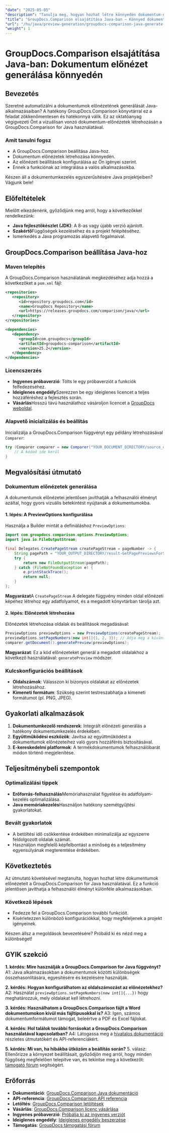 ```yaml
---
"date": "2025-05-05"
"description": "Tanulja meg, hogyan hozhat létre könnyedén dokumentum-előnézeteket a GroupDocs.Comparison for Java segítségével. Fokozza alkalmazása felhasználói élményét."
"title": "GroupDocs.Comparison elsajátítása Java-ban – Könnyed dokumentum előnézet generálás"
"url": "/hu/java/preview-generation/groupdocs-comparison-java-generate-previews/"
"weight": 1
---
```


# GroupDocs.Comparison elsajátítása Java-ban: Dokumentum előnézet generálása könnyedén

## Bevezetés

Szeretné automatizálni a dokumentumok előnézetének generálását Java-alkalmazásaiban? A hatékony GroupDocs.Comparison könyvtárral ez a feladat zökkenőmentesen és hatékonnyá válik. Ez az oktatóanyag végigvezeti Önt a vizuálisan vonzó dokumentum-előnézetek létrehozásán a GroupDocs.Comparison for Java használatával.

### Amit tanulni fogsz
- A GroupDocs.Comparison beállítása Java-hoz.
- Dokumentum előnézetek létrehozása könnyedén.
- Az előnézeti beállítások konfigurálása az Ön igényei szerint.
- Ennek a funkciónak az integrálása a valós alkalmazásokba.

Készen áll a dokumentumkezelés egyszerűsítésére Java projektjeiben? Vágjunk bele!

## Előfeltételek

Mielőtt elkezdenénk, győződjünk meg arról, hogy a következőkkel rendelkezünk:

- **Java fejlesztőkészlet (JDK)**: A 8-as vagy újabb verzió ajánlott.
- **Szakértő**Függőségek kezeléséhez és a projekt felépítéséhez.
- Ismerkedés a Java programozás alapvető fogalmaival.

## GroupDocs.Comparison beállítása Java-hoz

### Maven telepítés

A GroupDocs.Comparison használatának megkezdéséhez adja hozzá a következőket a `pom.xml` fájl:

```xml
<repositories>
   <repository>
      <id>repository.groupdocs.com</id>
      <name>GroupDocs Repository</name>
      <url>https://releases.groupdocs.com/comparison/java/</url>
   </repository>
</repositories>

<dependencies>
   <dependency>
      <groupId>com.groupdocs</groupId>
      <artifactId>groupdocs-comparison</artifactId>
      <version>25.2</version>
   </dependency>
</dependencies>
```

### Licencszerzés

- **Ingyenes próbaverzió**: Tölts le egy próbaverziót a funkciók felfedezéséhez.
- **Ideiglenes engedély**Szerezzen be egy ideiglenes licencet a teljes hozzáféréshez a fejlesztés során.
- **Vásárlás**Hosszú távú használathoz vásároljon licencet a [GroupDocs weboldal](https://purchase.groupdocs.com/buy).

### Alapvető inicializálás és beállítás

Inicializálja a GroupDocs.Comparison függvényt egy példány létrehozásával `Comparer`:

```java
try (Comparer comparer = new Comparer("YOUR_DOCUMENT_DIRECTORY/source_document.docx")) {
    // A kódod ide kerül
}
```

## Megvalósítási útmutató

### Dokumentum előnézetek generálása

A dokumentumok előnézetei jelentősen javíthatják a felhasználói élményt azáltal, hogy gyors vizuális betekintést nyújtanak a dokumentumokba.

#### 1. lépés: A PreviewOptions konfigurálása

Használja a Builder mintát a definiáláshoz `PreviewOptions`:

```java
import com.groupdocs.comparison.options.PreviewOptions;
import java.io.FileOutputStream;

final Delegates.CreatePageStream createPageStream = pageNumber -> {
    String pagePath = "YOUR_OUTPUT_DIRECTORY/result-GetPagePreviewsForSourceDocument_" + pageNumber + ".png";
    try {
        return new FileOutputStream(pagePath);
    } catch (FileNotFoundException e) {
        e.printStackTrace();
        return null;
    }
};
```

**Magyarázat**A `CreatePageStream` A delegate függvény minden oldal előnézeti képéhez létrehoz egy adatfolyamot, és a megadott könyvtárban tárolja azt.

#### 2. lépés: Előnézetek létrehozása

Előnézetek létrehozása oldalak és beállítások megadásával:

```java
PreviewOptions previewOptions = new PreviewOptions(createPageStream);
previewOptions.setPageNumbers(new int[]{1, 2, 3}); // Adja meg a kívánt oldalakat
comparer.getDocument().generatePreview(previewOptions);
```

**Magyarázat**: Ez a kód előnézeteket generál a megadott oldalakhoz a következő használatával: `generatePreview` módszer.

### Kulcskonfigurációs beállítások

- **Oldalszámok**: Válasszon ki bizonyos oldalakat az előnézetek létrehozásához.
- **Kimeneti formátum**: Szükség szerint testreszabhatja a kimeneti formátumot (pl. PNG, JPEG).

## Gyakorlati alkalmazások

1. **Dokumentumkezelő rendszerek**: Integrált előnézeti generálás a hatékony dokumentumkezelés érdekében.
2. **Együttműködési eszközök**: Javítsa az együttműködést a dokumentumok előnézeteihez való gyors hozzáférés biztosításával.
3. **E-kereskedelmi platformok**: A termékdokumentumok felhasználóbarát módon történő megjelenítése.

## Teljesítménybeli szempontok

### Optimalizálási tippek
- **Erőforrás-felhasználás**Memóriahasználat figyelése és adatfolyam-kezelés optimalizálása.
- **Java memóriakezelés**Használjon hatékony szemétgyűjtési gyakorlatokat.

### Bevált gyakorlatok
- A betöltési idő csökkentése érdekében minimalizálja az egyszerre feldolgozott oldalak számát.
- Használjon megfelelő képfelbontást a minőség és a teljesítmény egyensúlyának megteremtése érdekében.

## Következtetés

Az útmutató követésével megtanulta, hogyan hozhat létre dokumentumok előnézeteit a GroupDocs.Comparison for Java használatával. Ez a funkció jelentősen javíthatja a felhasználói élményt különféle alkalmazásokban. 

### Következő lépések
- Fedezze fel a GroupDocs.Comparison további funkcióit.
- Kísérletezzen különböző konfigurációkkal, hogy megfeleljenek a projekt igényeinek.

Készen állsz a megoldások bevezetésére? Próbáld ki és nézd meg a különbséget!

## GYIK szekció

**1. kérdés: Mire használják a GroupDocs.Comparison for Java függvényt?**
A1: Java alkalmazásokban a dokumentumok közötti különbségek összehasonlítására, egyesítésére és kezelésére használják.

**2. kérdés: Hogyan konfigurálhatom az oldalszámozást az előnézetekhez?**
A2: Használat `previewOptions.setPageNumbers(new int[]{...})` hogy meghatározzuk, mely oldalakat kell létrehozni.

**3. kérdés: Használhatom a GroupDocs.Comparison fájlt a Word dokumentumokon kívül más fájltípusokkal is?**
A3: Igen, számos dokumentumformátumot támogat, beleértve a PDF és Excel fájlokat.

**4. kérdés: Hol találok további forrásokat a GroupDocs.Comparison használatával kapcsolatban?**
A4: Látogassa meg a [hivatalos dokumentáció](https://docs.groupdocs.com/comparison/java/) részletes útmutatókért és API-referenciákért.

**5. kérdés: Mi van, ha hibákba ütközöm a beállítás során?**
5. válasz: Ellenőrizze a környezet beállításait, győződjön meg arról, hogy minden függőség megfelelően telepítve van, és tekintse meg a következőt: [támogató fórum](https://forum.groupdocs.com/c/comparison) segítségért.

## Erőforrás

- **Dokumentáció**: [GroupDocs.Comparison Java dokumentáció](https://docs.groupdocs.com/comparison/java/)
- **API-referencia**: [GroupDocs.Comparison API referencia](https://reference.groupdocs.com/comparison/java/)
- **Letöltés**: [GroupDocs.Comparison letöltések](https://releases.groupdocs.com/comparison/java/)
- **Vásárlás**: [GroupDocs.Comparison licenc vásárlása](https://purchase.groupdocs.com/buy)
- **Ingyenes próbaverzió**: [Próbálja ki az ingyenes verziót](https://releases.groupdocs.com/comparison/java/)
- **Ideiglenes engedély**: [Ideiglenes engedély beszerzése](https://purchase.groupdocs.com/temporary-license/)
- **Támogatás**: [GroupDocs támogatási fórum](https://forum.groupdocs.com/c/comparison)